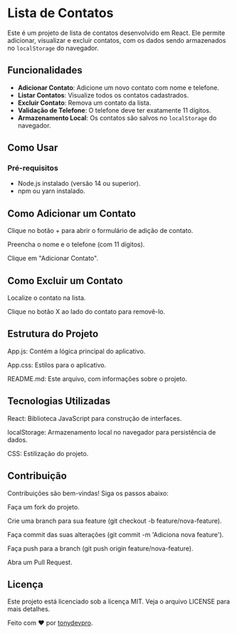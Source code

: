 # Lista de Contatos

Este é um projeto de lista de contatos desenvolvido em React. Ele permite adicionar, visualizar e excluir contatos, com os dados sendo armazenados no `localStorage` do navegador.

## Funcionalidades

- **Adicionar Contato**: Adicione um novo contato com nome e telefone.
- **Listar Contatos**: Visualize todos os contatos cadastrados.
- **Excluir Contato**: Remova um contato da lista.
- **Validação de Telefone**: O telefone deve ter exatamente 11 dígitos.
- **Armazenamento Local**: Os contatos são salvos no `localStorage` do navegador.

## Como Usar

### Pré-requisitos

- Node.js instalado (versão 14 ou superior).
- npm ou yarn instalado.


## Como Adicionar um Contato
Clique no botão + para abrir o formulário de adição de contato.

Preencha o nome e o telefone (com 11 dígitos).

Clique em "Adicionar Contato".

## Como Excluir um Contato
Localize o contato na lista.

Clique no botão X ao lado do contato para removê-lo.

## Estrutura do Projeto
App.js: Contém a lógica principal do aplicativo.

App.css: Estilos para o aplicativo.

README.md: Este arquivo, com informações sobre o projeto.

## Tecnologias Utilizadas
React: Biblioteca JavaScript para construção de interfaces.

localStorage: Armazenamento local no navegador para persistência de dados.

CSS: Estilização do projeto.

## Contribuição
Contribuições são bem-vindas! Siga os passos abaixo:

Faça um fork do projeto.

Crie uma branch para sua feature (git checkout -b feature/nova-feature).

Faça commit das suas alterações (git commit -m 'Adiciona nova feature').

Faça push para a branch (git push origin feature/nova-feature).

Abra um Pull Request.

## Licença
Este projeto está licenciado sob a licença MIT. Veja o arquivo LICENSE para mais detalhes.

Feito com ❤️ por [tonydevpro](https://github.com/tonydevpro).

